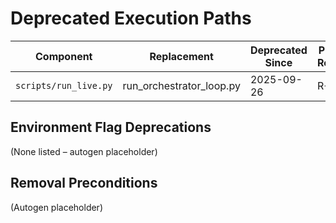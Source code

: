 # Deprecated Execution Paths
| Component | Replacement | Deprecated Since | Planned Removal | Migration Action | Notes |
|-----------|-------------|------------------|-----------------|------------------|-------|
| `scripts/run_live.py` | run_orchestrator_loop.py | 2025-09-26 | R+2 | update | autogen |

## Environment Flag Deprecations
(None listed – autogen placeholder)

## Removal Preconditions
(Autogen placeholder)
